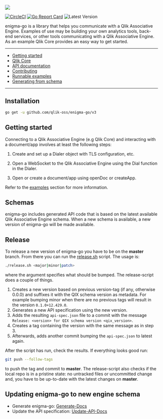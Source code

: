 ![](enigma-go.png)

[![CircleCI](https://circleci.com/gh/qlik-oss/enigma-go.svg?style=shield)](https://circleci.com/gh/qlik-oss/enigma-go)
[![Go Report Card](https://goreportcard.com/badge/qlik-oss/enigma-go)](https://goreportcard.com/report/qlik-oss/enigma-go)
![Latest Version](https://img.shields.io/github/release/qlik-oss/enigma-go.svg?style=flat)

enigma-go is a library that helps you communicate with a Qlik Associative Engine.
Examples of use may be building your own analytics tools, back-end services, or other tools communicating with a Qlik Associative Engine. As an example Qlik Core provides an easy way to get started.

---

- [Getting started](#getting-started)
- [Qlik Core](https://core.qlik.com/)
- [API documentation](https://godoc.org/github.com/qlik-oss/enigma-go)
- [Contributing](./.github/CONTRIBUTING.md#contributing-to-enigma-go)
- [Runnable examples](./examples/README.md)
- [Generating from schema](./schema/README.md)

---

## Installation

```bash
go get -u github.com/qlik-oss/enigma-go/v3
```

## Getting started

Connecting to a Qlik Associative Engine (e.g Qlik Core) and interacting with a document/app involves at least the following steps:

1. Create and set up a Dialer object with TLS configuration, etc.

2. Open a WebSocket to the Qlik Associative Engine using the Dial function in the Dialer.

3. Open or create a document/app using openDoc or createApp.

Refer to the [examples](https://github.com/qlik-oss/enigma-go/tree/master/examples) section for more information.

## Schemas

enigma-go includes generated API code that is based on the latest available Qlik Associative Engine schema.
When a new schema is available, a new version of enigma-go will be made available.

## Release

To release a new version of enigma-go you have to be on the **master** branch.
From there you can run the [release.sh](./release/release.sh) script. The usage is:
```bash
./release.sh <major|minor|patch>
```
where the argument specifies what should be bumped. The release-script does a couple of things.
1. Creates a new version based on previous version-tag (if any, otherwise 0.0.0) and suffixes it with the QIX schema version
as metadata. For example bumping minor when there are no previous tags will result in the version `0.1.0+12.429.0`.
2. Generates a new API specification using the new version.
3. Adds the resulting `api-spec.json` file to a commit with the message `Release: <version> for QIX schema version <qix_version>`.
4. Creates a tag containing the version with the same message as in step 3.
5. Afterwards, adds another commit bumping the `api-spec.json` to latest again.

After the script has run, check the results. If everything looks good run:
```bash
git push --follow-tags
```
to push the tag and commit to **master**.
The release-script also checks if the local repo is in a pristine state: no untracked files or uncommitted change and, you
have to be up-to-date with the latest changes on **master**.

## Updating enigma-go to new engine schema

- Generate enigma-go: [Generate-Docs](./schema/README.md)
- Update the API specification: [Update-API-Docs](./spec/README.md)
